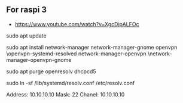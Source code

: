 ## For raspi 3
- https://www.youtube.com/watch?v=XgcDipALFOc

sudo apt update

sudo apt install network-manager network-manager-gnome openvpn \openvpn-systemd-resolved network-manager-openvpn \network-manager-openvpn-gnome

sudo apt purge openresolv dhcpcd5

sudo ln -sf /lib/systemd/resolv.conf /etc/resolv.conf


Address: 10.10.10.10
Mask: 22
Chanel: 10.10.10.10
